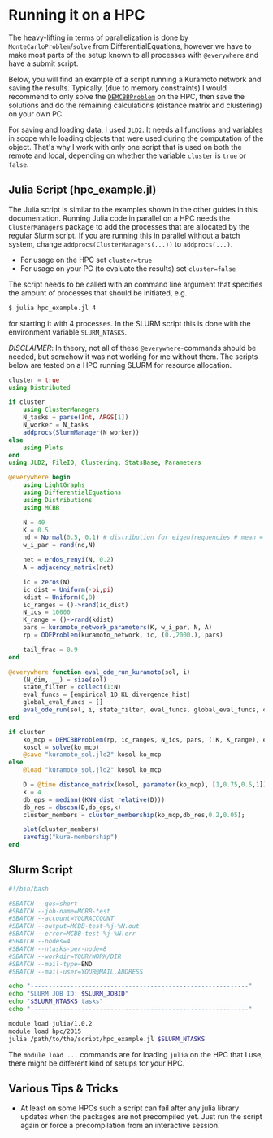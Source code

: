 # Running it on a HPC

The heavy-lifting in terms of parallelization is done by `MonteCarloProblem`/`solve` from DifferentialEquations, however we have to make most parts of the setup known to all processes with `@everywhere` and have a submit script.

Below, you will find an example of a script running a Kuramoto network and saving the results. Typically, (due to memory constraints) I would recommend to only solve the [`DEMCBBProblem`](@ref) on the HPC, then save the solutions and do the remaining calculations (distance matrix and clustering) on your own PC.

For saving and loading data, I used `JLD2`. It needs all functions and variables in scope while loading objects that were used during the computation of the object. That's why I work with only one script that is used on both the remote and local, depending on whether the variable `cluster` is `true` or `false`.

## Julia Script (hpc_example.jl)

The Julia script is similar to the examples shown in the other guides in this documentation. Running Julia code in parallel on a HPC needs the `ClusterManagers` package to add the processes that are allocated by the regular Slurm script. If you are running this in parallel without a batch system, change `addprocs(ClusterManagers(...))` to `addprocs(...)`.

* For usage on the HPC set `cluster=true`
* For usage on your PC (to evaluate the results) set `cluster=false`

The script needs to be called with an command line argument that specifies the amount of processes that should be initiated, e.g.
```bash
$ julia hpc_example.jl 4
```
for starting it with 4 processes. In the SLURM script this is done with the environment variable `SLURM_NTASKS`.

_DISCLAIMER_: In theory, not all of these `@everywhere`-commands should be needed, but somehow it was not working for me without them. The scripts below are tested on a HPC running SLURM for resource allocation.

```julia
cluster = true
using Distributed

if cluster
    using ClusterManagers
    N_tasks = parse(Int, ARGS[1])
    N_worker = N_tasks
    addprocs(SlurmManager(N_worker))
else
    using Plots
end
using JLD2, FileIO, Clustering, StatsBase, Parameters

@everywhere begin
    using LightGraphs
    using DifferentialEquations
    using Distributions
    using MCBB

    N = 40
    K = 0.5
    nd = Normal(0.5, 0.1) # distribution for eigenfrequencies # mean = 0.5Hz, std = 0.1Hz
    w_i_par = rand(nd,N)

    net = erdos_renyi(N, 0.2)
    A = adjacency_matrix(net)

    ic = zeros(N)
    ic_dist = Uniform(-pi,pi)
    kdist = Uniform(0,8)
    ic_ranges = ()->rand(ic_dist)
    N_ics = 10000
    K_range = ()->rand(kdist)
    pars = kuramoto_network_parameters(K, w_i_par, N, A)
    rp = ODEProblem(kuramoto_network, ic, (0.,2000.), pars)

    tail_frac = 0.9
end

@everywhere function eval_ode_run_kuramoto(sol, i)
    (N_dim, __) = size(sol)
    state_filter = collect(1:N)
    eval_funcs = [empirical_1D_KL_divergence_hist]
    global_eval_funcs = []
    eval_ode_run(sol, i, state_filter, eval_funcs, global_eval_funcs, cyclic_setback=true)
end

if cluster
    ko_mcp = DEMCBBProblem(rp, ic_ranges, N_ics, pars, (:K, K_range), eval_ode_run_kuramoto, tail_frac)
    kosol = solve(ko_mcp)
    @save "kuramoto_sol.jld2" kosol ko_mcp
else
    @load "kuramoto_sol.jld2" kosol ko_mcp

    D = @time distance_matrix(kosol, parameter(ko_mcp), [1,0.75,0.5,1]);
    k = 4
    db_eps = median((KNN_dist_relative(D)))
    db_res = dbscan(D,db_eps,k)
    cluster_members = cluster_membership(ko_mcp,db_res,0.2,0.05);

    plot(cluster_members)
    savefig("kura-membership")
end
```

## Slurm Script

```bash
#!/bin/bash

#SBATCH --qos=short
#SBATCH --job-name=MCBB-test
#SBATCH --account=YOURACCOUNT
#SBATCH --output=MCBB-test-%j-%N.out
#SBATCH --error=MCBB-test-%j-%N.err
#SBATCH --nodes=4
#SBATCH --ntasks-per-node=8
#SBATCH --workdir=YOUR/WORK/DIR
#SBATCH --mail-type=END
#SBATCH --mail-user=YOUR@MAIL.ADDRESS

echo "------------------------------------------------------------"
echo "SLURM JOB ID: $SLURM_JOBID"
echo "$SLURM_NTASKS tasks"
echo "------------------------------------------------------------"

module load julia/1.0.2
module load hpc/2015
julia /path/to/the/script/hpc_example.jl $SLURM_NTASKS
```

The `module load ...` commands are for loading `julia` on the HPC that I use, there might be different kind of setups for your HPC.

## Various Tips & Tricks

* At least on some HPCs such a script can fail after any julia library updates when the packages are not precompiled yet. Just run the script again or force a precompilation from an interactive session.
